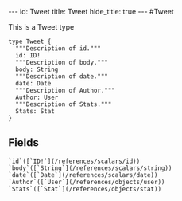 --- id:
Tweet
title:
Tweet
hide_title: true --- #Tweet

  This is a Tweet type
```
type Tweet {
  """Description of id."""
  id: ID!
  """Description of body."""
  body: String
  """Description of date."""
  date: Date
  """Description of Author."""
  Author: User
  """Description of Stats."""
  Stats: Stat
}
```
  ## Fields
    `id`([`ID!`](/references/scalars/id))
    `body`([`String`](/references/scalars/string))
    `date`([`Date`](/references/scalars/date))
    `Author`([`User`](/references/objects/user))
    `Stats`([`Stat`](/references/objects/stat))
